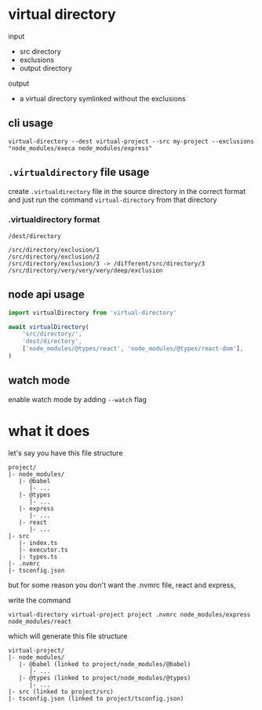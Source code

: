 virtual directory
=================

input
*  src directory
*  exclusions
*  output directory

output
*  a virtual directory symlinked without the exclusions
  

## cli usage
`virtual-directory --dest virtual-project --src my-project --exclusions "node_modules/execa node_modules/express"`

## `.virtualdirectory` file usage
create `.virtualdirectory` file in the source directory in the correct format and just run the command `virtual-directory` from that directory

### .virtualdirectory format
```
/dest/directory

/src/directory/exclusion/1
/src/directory/exclusion/2
/src/directory/exclusion/3 -> /different/src/directory/3
/src/directory/very/very/very/deep/exclusion
```

## node api usage
```ts
import virtualDirectory from 'virtual-directory'

await virtualDirectory(
    'src/directory/',
    'dest/directory',
    ['node_modules/@types/react', 'node_modules/@types/react-dom'],
)
```

## watch mode
enable watch mode by adding `--watch` flag


# what it does
let's say you have this file structure
```
project/
|- node_modules/
   |- @babel
      |- ...
   |- @types
      |- ...
   |- express
      |- ...
   |- react
      |- ...
|- src
   |- index.ts
   |- executor.ts
   |- types.ts
|- .nvmrc
|- tsconfig.json
```

but for some reason you don't want the .nvmrc file, react and express,

write the command

`virtual-directory virtual-project project .nvmrc node_modules/express node_modules/react`

which will generate this file structure

```
virtual-project/
|- node_modules/
   |- @babel (linked to project/node_modules/@babel)
      |- ...
   |- @types (linked to project/node_modules/@types)
      |- ...
|- src (linked to project/src)
|- tsconfig.json (linked to project/tsconfig.json)
```
